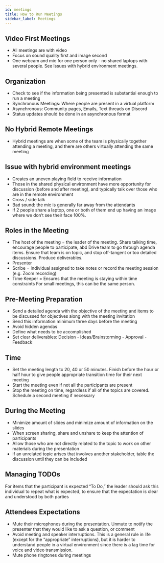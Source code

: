 ```yaml
---
id: meetings
title: How to Run Meetings
sidebar_label: Meetings
---
```

## Video First Meetings

- All meetings are with video
- Focus on sound quality first and image second
- One webcam and mic for one person only - no shared laptops with several people. See Issues with hybrid
environment meetings.

## Organization

- Check to see if the information being presented is substantial enough to run a meeting
- Synchronous Meetings: Where people are present in a virtual platform
- Asynchronous: Community pages, Emails, Text threads on Discord
- Status updates should be done in an asynchronous format

## No Hybrid Remote Meetings

- Hybrid meetings are when some of the team is physically together attending a meeting,
and there are others virtually attending the same meeting

## Issue with hybrid environment meetings

- Creates an uneven playing field to receive information 
- Those in the shared physical environment have more opportunity for discussion
(before and after meeting), and typically talk over those who are in the remote environment
- Cross / side talk
- Bad sound: the mic is generally far away from the attendants
- If 2 people share a laptop, one or both of them end up having an image where we don’t see 
their face 100%.


## Roles in the Meeting

- The host of the meeting = the leader of the meeting.
Share talking time, encourage people to participate, abd
Drive team to go through agenda items.
Ensure that team is on topic, and stop off-tangent or too detailed discussions.
Produce deliverables. 
- Presenter 
- Scribe = Individual assigned to take notes or record the meeting session (e.g. Zoom recording)
- Time Keeper = Ensures that the meeting is staying within time constraints
For small meetings, this can be the same person.

## Pre-Meeting Preparation

- Send a detailed agenda with the objective of the meeting and items to be discussed for objectives along with the meeting invitation
- Send this information minimum three days before the meeting
- Avoid hidden agendas
- Define what needs to be accomplished
- Set clear deliverables: Decision - Ideas/Brainstorming - Approval - Feedback

## Time

- Set the meeting length to 20, 40 or 50 minutes. Finish before the hour or half hour to give people appropriate transition time for their next meeting
- Start the meeting even if not all the participants are present 
- Stop the meeting on time, regardless if all of the topics are covered. Schedule a second meeting if necessary

## During the Meeting

- Minimize amount of slides and minimize amount of information on the slides
- When screen sharing, share and unshare to keep the attention of participants
- Allow those who are not directly related to the topic to work on other materials during the presentation
- If an unrelated topic arises that involves another stakeholder, table the discussion until they can be included

## Managing TODOs

For items that the participant is expected “To Do,” the leader should ask this individual 
to repeat what is expected, to ensure that the expectation is clear and understood by both parties 

## Attendees Expectations

- Mute their microphones during the presentation. 
Unmute to notify the presenter that they would like to ask a question, or comment
- Avoid meeting and speaker interruptions. 
This is a general rule in life (except for the “appropriate” interruptions), but it is harder to understand people in a virtual environment since there is a lag time for voice and video transmission. 
- Mute phone ringtones during meetings 


